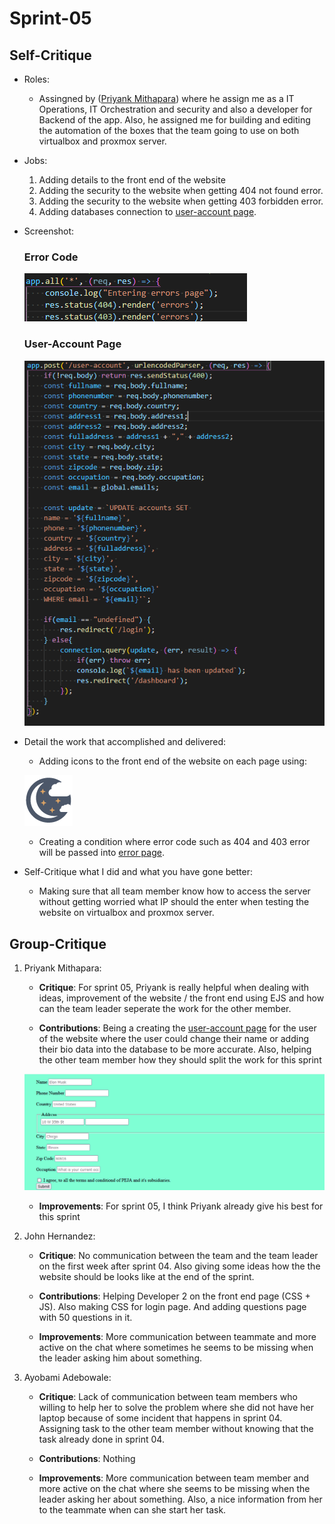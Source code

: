 # Sprint-05
## Self-Critique
* Roles:
    * Assingned by ([Priyank Mithapara](https://github.com/pmithapara)) where he assign me as a IT Operations, IT Orchestration and security and also a developer for Backend of the app. Also, he assigned me for building and editing the automation of the boxes that the team going to use on both virtualbox and proxmox server.
* Jobs:
    1. Adding details to the front end of the website
    2. Adding the security to the website when getting 404 not found error.
    3. Adding the security to the website when getting 403 forbidden error.
    4. Adding databases connection to [user-account page](https://github.com/illinoistech-itm/2022-team09w/blob/main/code/views/user-account.ejs).

* Screenshot:
    ### Error Code
    ![Error Code](media/error_code.png)

    ### User-Account Page
    ![User-Account Page](media/user-account-backend.png)
    

* Detail the work that accomplished and delivered:
    * Adding icons to the front end of the website on each page using:
    
    ![icons](media/icon.png)

    * Creating a condition where error code such as 404 and 403 error will be passed into [error page](https://github.com/illinoistech-itm/2022-team09w/blob/main/code/views/errors.ejs).
* Self-Critique what I did and what you have gone better:
    * Making sure that all team member know how to access the server without getting worried what IP should the enter when testing the website on virtualbox and proxmox server.

## Group-Critique

1. Priyank Mithapara:
    * **Critique**: For sprint 05, Priyank is really helpful when dealing with ideas, improvement of the website / the front end using EJS and how can the team leader seperate the work for the other member.

    * **Contributions**: Being a creating the [user-account page](https://github.com/illinoistech-itm/2022-team09w/blob/main/code/views/user-account.ejs) for the user of the website where the user could change their name or adding their bio data into the database to be more accurate. Also, helping the other team member how they should split the work for this sprint

    ![user-account page](media/user-account.png)

    * **Improvements**: For sprint 05, I think Priyank already give his best for this sprint
2. John Hernandez:
    * **Critique**: No communication between the team and the team leader on the first week after sprint 04. Also giving some ideas how the the website should be looks like at the end of the sprint.

    * **Contributions**: Helping Developer 2 on the front end page (CSS + JS). Also making CSS for login page. And adding questions page with 50 questions in it.

    * **Improvements**: More communication between teammate and more active on the chat where sometimes he seems to be missing when the leader asking him about something.

3. Ayobami Adebowale:
    * **Critique**: Lack of communication between team members who willing to help her to solve the problem where she did not have her laptop because of some incident that happens in sprint 04. Assigning task to the other team member without knowing that the task already done in sprint 04.

    * **Contributions**: Nothing

    * **Improvements**: More communication between team member and more active on the chat where she seems to be missing when the leader asking her about something. Also, a nice information from her to the teammate when can she start her task.